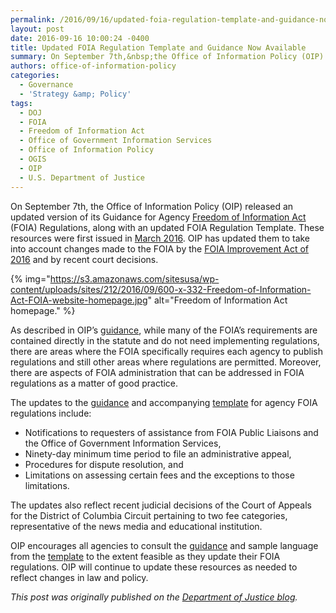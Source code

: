 ```yaml
---
permalink: /2016/09/16/updated-foia-regulation-template-and-guidance-now-available/
layout: post
date: 2016-09-16 10:00:24 -0400
title: Updated FOIA Regulation Template and Guidance Now Available
summary: On September 7th,&nbsp;the Office of Information Policy (OIP) released an updated version of its Guidance for Agency Freedom of Information Act (FOIA) Regulations, along with an updated FOIA Regulation Template. These resources were first issued in March 2016. OIP has updated them to take into account changes made to the FOIA by the FOIA Improvement
authors: office-of-information-policy
categories:
  - Governance
  - 'Strategy &amp; Policy'
tags:
  - DOJ
  - FOIA
  - Freedom of Information Act
  - Office of Government Information Services
  - Office of Information Policy
  - OGIS
  - OIP
  - U.S. Department of Justice
---
```


On September 7th, the Office of Information Policy (OIP) released an updated version of its Guidance for Agency [Freedom of Information Act](https://www.foia.gov/) (FOIA) Regulations, along with an updated FOIA Regulation Template. These resources were first issued in [March 2016](https://www.justice.gov/oip/blog/new-guidance-and-template-agency-foia-regulations-now-available). OIP has updated them to take into account changes made to the FOIA by the [FOIA Improvement Act of 2016](https://www.justice.gov/oip/freedom-information-act-5-usc-552) and by recent court decisions.

{% img="https://s3.amazonaws.com/sitesusa/wp-content/uploads/sites/212/2016/09/600-x-332-Freedom-of-Information-Act-FOIA-website-homepage.jpg" alt="Freedom of Information Act homepage." %}

As described in OIP’s [guidance](https://www.justice.gov/oip/oip-guidance/guidance-agency-foia-regulations), while many of the FOIA’s requirements are contained directly in the statute and do not need implementing regulations, there are areas where the FOIA specifically requires each agency to publish regulations and still other areas where regulations are permitted. Moreover, there are aspects of FOIA administration that can be addressed in FOIA regulations as a matter of good practice.

The updates to the [guidance](https://www.justice.gov/oip/oip-guidance/guidance-agency-foia-regulations) and accompanying [template](https://www.justice.gov/oip/template-agency-foia-regulations) for agency FOIA regulations include:

  * Notifications to requesters of assistance from FOIA Public Liaisons and the Office of Government Information Services,
  * Ninety-day minimum time period to file an administrative appeal,
  * Procedures for dispute resolution, and
  * Limitations on assessing certain fees and the exceptions to those limitations.

The updates also reflect recent judicial decisions of the Court of Appeals for the District of Columbia Circuit pertaining to two fee categories, representative of the news media and educational institution.

OIP encourages all agencies to consult the [guidance](https://www.justice.gov/oip/oip-guidance/guidance-agency-foia-regulations) and sample language from the [template](https://www.justice.gov/oip/template-agency-foia-regulations) to the extent feasible as they update their FOIA regulations. OIP will continue to update these resources as needed to reflect changes in law and policy.

_This post was originally published on the [Department of Justice blog](https://www.justice.gov/blogs)._